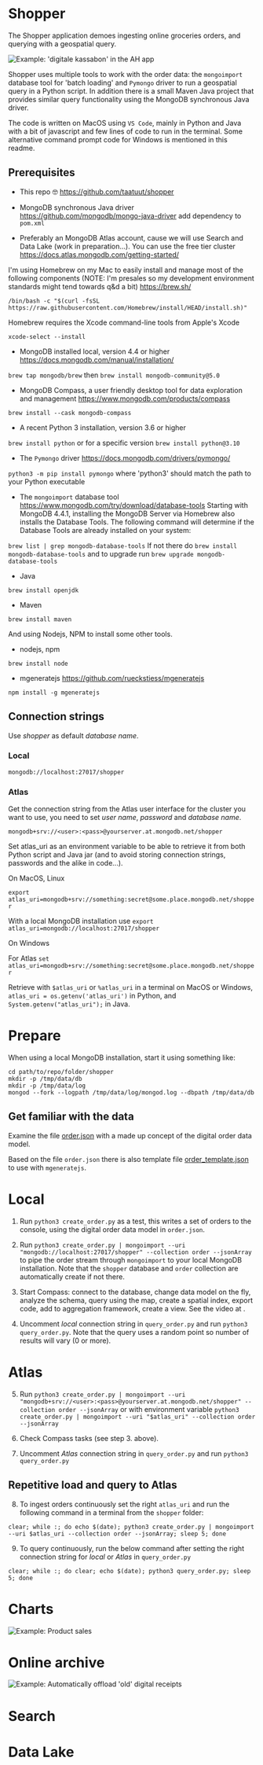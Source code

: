 # Shopper

The Shopper application demoes ingesting online groceries orders, and querying with a geospatial query.

 ![Example: 'digitale kassabon' in the AH app](images/800_digitalekassabonindeahapp.jpg)

Shopper uses multiple tools to work with the order data: the `mongoimport` database tool for 'batch loading' and `Pymongo` driver to run a geospatial query in a Python script. In addition there is a small Maven Java project that provides similar query functionality using the MongoDB synchronous Java driver.

The code is written on MacOS using `VS Code`, mainly in Python and Java with a bit of javascript and few lines of code to run in the terminal. Some alternative command prompt code for Windows is mentioned in this readme.

## Prerequisites

* This repo :nerd_face: https://github.com/taatuut/shopper
* MongoDB synchronous Java driver https://github.com/mongodb/mongo-java-driver add dependency to `pom.xml`

* Preferably an MongoDB Atlas account, cause we will use Search and Data Lake (work in preparation...). You can use the free tier cluster https://docs.atlas.mongodb.com/getting-started/

I'm using Homebrew on my Mac to easily install and manage most of the following components (NOTE: I'm presales so my development environment standards might tend towards q&d a bit) https://brew.sh/

`/bin/bash -c "$(curl -fsSL https://raw.githubusercontent.com/Homebrew/install/HEAD/install.sh)"`

Homebrew requires the Xcode command-line tools from Apple's Xcode

`xcode-select --install`

* MongoDB installed local, version 4.4 or higher https://docs.mongodb.com/manual/installation/

`brew tap mongodb/brew` then `brew install mongodb-community@5.0`

* MongoDB Compass, a user friendly desktop tool for data exploration and management https://www.mongodb.com/products/compass

`brew install --cask mongodb-compass`

* A recent Python 3 installation, version 3.6 or higher

`brew install python` or for a specific version `brew install python@3.10`

* The `Pymongo` driver https://docs.mongodb.com/drivers/pymongo/

`python3 -m pip install pymongo` where 'python3' should match the path to your Python executable

* The `mongoimport` database tool https://www.mongodb.com/try/download/database-tools Starting with MongoDB 4.4.1, installing the MongoDB Server via Homebrew also installs the Database Tools. The following command will determine if the Database Tools are already installed on your system:

`brew list | grep mongodb-database-tools`
If not there do `brew install mongodb-database-tools` and to upgrade run `brew upgrade mongodb-database-tools`

* Java

`brew install openjdk`

* Maven

`brew install maven`

And using Nodejs, NPM to install some other tools.

* nodejs, npm

`brew install node`

* mgeneratejs https://github.com/rueckstiess/mgeneratejs

`npm install -g mgeneratejs`

## Connection strings

Use *shopper* as default *database name*.

### Local

`mongodb://localhost:27017/shopper`

### Atlas

Get the connection string from the Atlas user interface for the cluster you want to use, you need to set *user name*, *password* and *database name*.

`mongodb+srv://<user>:<pass>@yourserver.at.mongodb.net/shopper`

Set atlas_uri as an environment variable to be able to retrieve it from both Python script and Java jar (and to avoid storing connection strings, passwords and the alike in code...).

On MacOS, Linux

`export atlas_uri=mongodb+srv://something:secret@some.place.mongodb.net/shopper`

With a local MongoDB installation use `export atlas_uri=mongodb://localhost:27017/shopper`

On Windows

For Atlas `set atlas_uri=mongodb+srv://something:secret@some.place.mongodb.net/shopper`

Retrieve with `$atlas_uri` or `%atlas_uri` in a terminal on MacOS or Windows, `atlas_uri = os.getenv('atlas_uri')` in Python, and `System.getenv("atlas_uri");` in Java.

# Prepare

When using a local MongoDB installation, start it using something like:

```
cd path/to/repo/folder/shopper
mkdir -p /tmp/data/db
mkdir -p /tmp/data/log
mongod --fork --logpath /tmp/data/log/mongod.log --dbpath /tmp/data/db
```

## Get familiar with the data

Examine the file [order.json](order.json) with a made up concept of the digital order data model.

Based on the file `order.json` there is also template file [order_template.json](order_template.json) to use with `mgeneratejs`.

# Local

1. Run `python3 create_order.py` as a test, this writes a set of orders to the console, using the digital order data model in `order.json`.

2. Run `python3 create_order.py | mongoimport --uri "mongodb://localhost:27017/shopper" --collection order --jsonArray` to pipe the order stream through `mongoimport` to your local MongoDB installation. Note that the `shopper` database and `order` collection are automatically create if not there. 

3. Start Compass: connect to the database, change data model on the fly, analyze the schema, query using the map, create a spatial index, export code, add to aggregation framework, create a view. See the video at <TODO>.

4. Uncomment _local_ connection string in `query_order.py` and run `python3 query_order.py`. Note that the query uses a random point so number of results will vary (0 or more).

# Atlas

5. Run `python3 create_order.py | mongoimport --uri "mongodb+srv://<user>:<pass>@yourserver.at.mongodb.net/shopper" --collection order --jsonArray` or with environment variable `python3 create_order.py | mongoimport --uri "$atlas_uri" --collection order --jsonArray`

6. Check Compass tasks (see step 3. above).

7. Uncomment _Atlas_ connection string in `query_order.py` and run `python3 query_order.py`

## Repetitive load and query to Atlas

8. To ingest orders continuously set the right `atlas_uri` and run the following command in a terminal from the `shopper` folder:

`clear; while :; do echo $(date); python3 create_order.py | mongoimport --uri $atlas_uri --collection order --jsonArray; sleep 5; done`

9. To query continuously, run the below command after setting the right connection string for _local_ or _Atlas_ in `query_order.py`

`clear; while :; do clear; echo $(date); python3 query_order.py; sleep 5; done`

# Charts

![Example: Product sales](images/charts.png)

# Online archive

![Example: Automatically offload 'old' digital receipts](images/OnlineArchive.png)

# Search

# Data Lake
